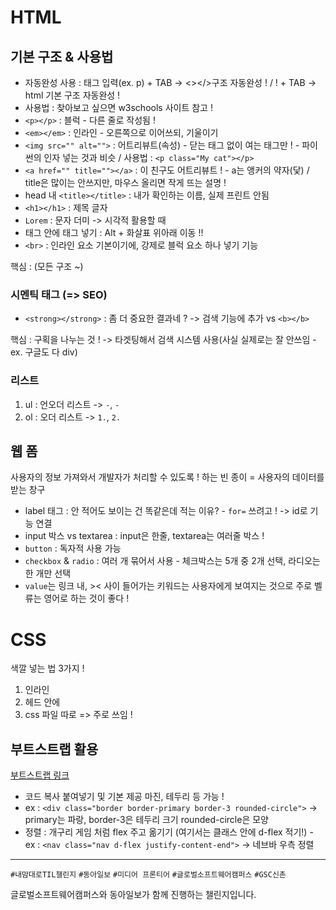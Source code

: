 # HTML

## 기본 구조 & 사용법
- 자동완성 사용 : 태그 입력(ex. p) + TAB -> <></>구조 자동완성 ! / ! + TAB -> html 기본 구조 자동완성 !
- 사용법 : 찾아보고 싶으면 w3schools 사이트 참고 !
- `<p></p>` : 블럭 - 다른 줄로 작성됨 !
- `<em></em>` : 인라인 - 오른쪽으로 이어쓰되, 기울이기
- `<img src="" alt="">` : 어트리뷰트(속성) - 닫는 태그 없이 여는 태그만 ! - 파이썬의 인자 넣는 것과 비슷 / 사용법 : `<p class="My cat"></p>`
- `<a href="" title=""></a>` : 이 친구도 어트리뷰트 ! - a는 앵커의 약자(닻) / title은 많이는 안쓰지만, 마우스 올리면 작게 뜨는 설명 !
- head 내 `<title></title>` : 내가 확인하는 이름, 실제 프린트 안됨
- `<h1></h1>` : 제목 글자
- `Lorem` : 문자 더미 -> 시각적 활용할 때
- 태그 안에 태그 넣기 : Alt + 화살표 위아래 이동 !!
- `<br>` : 인라인 요소 기본이기에, 강제로 블럭 요소 하나 넣기 기능

핵심 : <!-- <태그명 속성명="속성값" 속성명2="속성값2">내용</태그명> --> (모든 구조 ~)

### 시멘틱 태그 (=> SEO)
- `<strong></strong>` : 좀 더 중요한 결과네 ? -> 검색 기능에 추가 vs `<b></b>`

핵심 : 구획을 나누는 것 ! -> 타겟팅해서 검색 시스템 사용(사실 실제로는 잘 안쓰임 - ex. 구글도 다 div)


### 리스트
1. ul : 언오더 리스트 -> `-`, `-`
2. ol : 오더 리스트 -> `1.`, `2.`

## 웹 폼
사용자의 정보 가져와서 개발자가 처리할 수 있도록 ! 하는 빈 종이 = 사용자의 데이터를 받는 창구
- label 태그 : 안 적어도 보이는 건 똑같은데 적는 이유? - `for=` 쓰려고 ! -> id로 기능 연결
- input 박스 vs textarea : input은 한줄, textarea는 여러줄 박스 !
- `button` : 독자적 사용 가능
- `checkbox` & `radio` : 여러 개 묶어서 사용 - 체크박스는 5개 중 2개 선택, 라디오는 한 개만 선택
- `value`는 링크 내, >< 사이 들어가는 키워드는 사용자에게 보여지는 것으로 주로 벨류는 영어로 하는 것이 좋다 !

# CSS
색깔 넣는 법 3가지 !
1. 인라인
2. 헤드 안에
3. css 파일 따로 => 주로 쓰임 !

## 부트스트랩 활용
[부트스트랩 링크](https://getbootstrap.com/docs/5.3/utilities/)
- 코드 복사 붙여넣기 및 기본 제공 마진, 테두리 등 가능 ! 
- ex : `<div class="border border-primary border-3 rounded-circle">` -> primary는 파랑, border-3은 테두리 크기 rounded-circle은 모양
- 정렬 : 개구리 게임 처럼 flex 주고 옮기기 (여기서는 클래스 안에 d-flex 적기!) - ex : `<nav class="nav d-flex justify-content-end">` -> 네브바 우측 정렬

---
`#내맘대로TIL챌린지` `#동아일보` `#미디어 프론티어` `#글로벌소프트웨어캠퍼스` `#GSC신촌`

글로벌소프트웨어캠퍼스와 동아일보가 함께 진행하는 챌린지입니다.